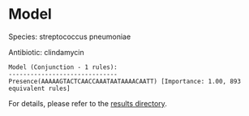 
# Model

Species: streptococcus pneumoniae

Antibiotic: clindamycin

```
Model (Conjunction - 1 rules):
------------------------------
Presence(AAAAAGTACTCAACCAAATAATAAAACAATT) [Importance: 1.00, 893 equivalent rules]

```

For details, please refer to the [results directory](../../../../../results/scm_b/streptococcus+pneumoniae/clindamycin/repeat_8/).

